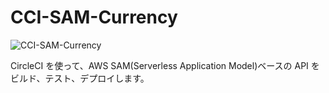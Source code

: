 # CCI-SAM-Currency

![CCI-SAM-Currency](https://circleci.com/gh/mfunaki/CCI-SAM-Currency.svg?style=svg)

CircleCI を使って、AWS SAM(Serverless Application Model)ベースの API をビルド、テスト、デプロイします。
